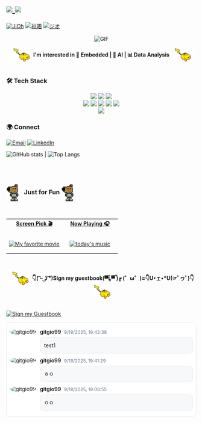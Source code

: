 <h1>
  <a href="https://github.com/gitgio99">
    <img src="https://img.shields.io/badge/gitgio99-c0e07f?style=for-the-badge&logo=pinboard&logoColor=white" height="48" />
    <img src="https://img.shields.io/badge/Name-전지오-c0e07f?style=for-the-badge&logo=github" height="48" />
    
  </a>
</h1>

[![JiOh](https://img.shields.io/badge/𝐉𝐢𝐎𝐡-EN-0b84fe?style=social&logo=pinboard&logoColor=0b84fe)](https://github.com/gitgio99)
[![祉晤](https://img.shields.io/badge/祉晤-CN-dd7469?style=social&logo=pinboard&logoColor=dd7469)](https://github.com/gitgio99)
[![ジオ](https://img.shields.io/badge/ジオ-JP-ffa500?style=social&logo=pinboard&logoColor=ff1493)](https://github.com/gitgio99)


<div align="center">
<img hight="200" width="500" alt="GIF" align="center" src="https://media1.giphy.com/media/v1.Y2lkPTc5MGI3NjExNmFoNDF0czFhbTU2bjlxanI0Z3o3ZTYwaHYya3pqbWNjenI5d3VpYyZlcD12MV9pbnRlcm5hbF9naWZfYnlfaWQmY3Q9Zw/dxn6fRlTIShoeBr69N/giphy.gif">
</div>
<br>

<div align="center">
<p style="margin:0">
  <img src="images/2bullets852%20on%20Planet%20Minecraft.gif" alt="vibe" width="50" style="vertical-align:middle;margin-left:8px;">
  <strong>I'm interested in 🔧 Embedded | 🤖 AI | 📊 Data Analysis</strong>
  <img src="images/2bullets852%20on%20Planet%20Minecraft.gif" alt="vibe" width="50" style="vertical-align:middle;margin-left:8px;">
</p>
</div>
<br>

### 🛠 Tech Stack

<p align="center">
  <!-- Core Languages -->
  <img src="https://img.shields.io/badge/C-00599C?style=for-the-badge&logo=c&logoColor=white"/>
  <img src="https://img.shields.io/badge/C++-00599C?style=for-the-badge&logo=cplusplus&logoColor=white"/>
  <img src="https://img.shields.io/badge/Python-3776AB?style=for-the-badge&logo=python&logoColor=white"/>
  <br/>

  <!-- Embedded + OS/Tools -->
  <img src="https://img.shields.io/badge/STM32-03234B?style=for-the-badge&logo=stmicroelectronics&logoColor=white"/>
  <!-- Keil: 로고 없으면 텍스트형, ARM 로고 대체 or 커스텀 로고 -->
  <img src="https://img.shields.io/badge/Keil_uVision-0083AB?style=for-the-badge&logo=arm&logoColor=white"/>
  <img src="https://img.shields.io/badge/Linux-FCC624?style=for-the-badge&logo=linux&logoColor=black"/>
  <img src="https://img.shields.io/badge/Docker-2496ED?style=for-the-badge&logo=docker&logoColor=white"/>
  <img src="https://img.shields.io/badge/Git-F05032?style=for-the-badge&logo=git&logoColor=white"/>
  <br/>

  <!-- Editors -->
  <img src="https://img.shields.io/badge/VS_Code-007ACC?style=for-the-badge&logo=visualstudiocode&logoColor=white"/>

</p>


### 🌍 Connect
[![Email](https://img.shields.io/badge/Email-wldh0026%40gmail.com-red?style=for-the-badge&logo=gmail&logoColor=white)](mailto:wldh0026@gmail.com)
[![LinkedIn](https://img.shields.io/badge/LinkedIn-Profile-blue?style=for-the-badge&logo=linkedin&logoColor=white)](https://linkedin.com/in/지오-전-58a368362)


![GitHub stats](https://github-readme-stats.vercel.app/api?username=gitgio99&show_icons=true&theme=radical) | ![Top Langs](https://github-readme-stats.vercel.app/api/top-langs/?username=gitgio99&layout=compact&theme=radical)


<br>
<br>

<h3>
  <img src="images/chill-guy-pixel-art.gif" width="35" style="vertical-align:middle;margin-right:8px;" alt="chill pixel">
  Just for Fun
  <img src="images/chill-guy-pixel-art.gif" width="35" style="vertical-align:middle;margin-right:8px;" alt="chill pixel">
</h3>

<br>

<!-- Social -->
<table width="100%" align="center">
<tr>
<td align="center" width="50%">
<a href="https://www.youtube.com/watch?v=CID-sYQNCew&list=RDCID-sYQNCew&start_radio=1">
<strong>Screen Pick 🎬</strong>
<br />
<br />

<p>

<img alt="My favorite movie" width="260" height="180" src="images/levi.gif" style="object-fit:cover;">
</a>
</p>

</td>


<td align="center" width="50%">
<a href="https://www.youtube.com/watch?v=n89SKAymNfA&list=RDn89SKAymNfA&start_radio=1">
<strong>Now Playing 🎧</strong>
<br />
<br />


<p>
<img width="260" height="160" alt="today's music" src="https://media0.giphy.com/media/v1.Y2lkPTc5MGI3NjExcWQ0emo0MDVnYjltcHF2Mzk2bTdmYWZzcTFtOTNsbHowbjJsNHhvcSZlcD12MV9pbnRlcm5hbF9naWZfYnlfaWQmY3Q9Zw/ku5EcFe4PNGWA/giphy.gif"  style="object-fit:cover;"> 
</a>
</p>

</td>
</tr>
</table>

<br>
<br>
<div align="center">
<p style="margin:0">
  <img src="images/2bullets852%20on%20Planet%20Minecraft.gif" alt="vibe" width="50" style="vertical-align:middle;margin-left:8px;">
  <strong>👇( ͡~ ͜ʖ ͡°)Sign my guestbook(▀̿Ĺ̯▀̿ ̿)┏ (゜ω゜)=👇U•ェ•*U(☞ﾟヮﾟ)👇</strong>
  <img src="images/2bullets852%20on%20Planet%20Minecraft.gif" alt="vibe" width="50" style="vertical-align:middle;margin-left:8px;">
</p>
</div>
<br>

[![Sign my Guestbook](https://img.shields.io/badge/Sign%20my%20Guestbook-ff69b4?style=for-the-badge&logo=github)](../../issues/1)

<!-- Guestbook -->
<div style="max-height:360px; overflow-y:auto; padding:6px 8px; border:1px solid #e5e7eb; border-radius:12px; background:#fff;">
<div style="display:flex; gap:10px; margin:10px 0;">
  <a href="https://github.com/gitgio99" target="_blank" style="text-decoration:none;">
    <img src="https://avatars.githubusercontent.com/u/69615755?s=40&v=4" alt="gitgio99" width="40" height="40" style="border-radius:50%;"/>
  </a>
  <div style="flex:1;">
    <div style="display:flex; align-items:baseline; gap:8px; flex-wrap:wrap;">
      <a href="https://github.com/gitgio99" target="_blank" style="font-weight:600; text-decoration:none;">gitgio99</a>
      <a href="https://github.com/gitgio99/gitgio99/issues/1#issuecomment-3309368372" target="_blank" style="color:#64748b; font-size:12px; text-decoration:none;">9/18/2025, 19:42:38</a>
    </div>
    <div style="background:#f6f8fa; border:1px solid #e5e7eb; border-radius:10px; padding:10px; margin-top:6px; line-height:1.5;">test1</div>
  </div>
</div>
<div style="display:flex; gap:10px; margin:10px 0;">
  <a href="https://github.com/gitgio99" target="_blank" style="text-decoration:none;">
    <img src="https://avatars.githubusercontent.com/u/69615755?s=40&v=4" alt="gitgio99" width="40" height="40" style="border-radius:50%;"/>
  </a>
  <div style="flex:1;">
    <div style="display:flex; align-items:baseline; gap:8px; flex-wrap:wrap;">
      <a href="https://github.com/gitgio99" target="_blank" style="font-weight:600; text-decoration:none;">gitgio99</a>
      <a href="https://github.com/gitgio99/gitgio99/issues/1#issuecomment-3309362633" target="_blank" style="color:#64748b; font-size:12px; text-decoration:none;">9/18/2025, 19:41:29</a>
    </div>
    <div style="background:#f6f8fa; border:1px solid #e5e7eb; border-radius:10px; padding:10px; margin-top:6px; line-height:1.5;">ㅎㅇ</div>
  </div>
</div>
<div style="display:flex; gap:10px; margin:10px 0;">
  <a href="https://github.com/gitgio99" target="_blank" style="text-decoration:none;">
    <img src="https://avatars.githubusercontent.com/u/69615755?s=40&v=4" alt="gitgio99" width="40" height="40" style="border-radius:50%;"/>
  </a>
  <div style="flex:1;">
    <div style="display:flex; align-items:baseline; gap:8px; flex-wrap:wrap;">
      <a href="https://github.com/gitgio99" target="_blank" style="font-weight:600; text-decoration:none;">gitgio99</a>
      <a href="https://github.com/gitgio99/gitgio99/issues/1#issuecomment-3309175520" target="_blank" style="color:#64748b; font-size:12px; text-decoration:none;">9/18/2025, 19:00:55</a>
    </div>
    <div style="background:#f6f8fa; border:1px solid #e5e7eb; border-radius:10px; padding:10px; margin-top:6px; line-height:1.5;">ㅇㅇ</div>
  </div>
</div>
</div><!-- /Guestbook -->


